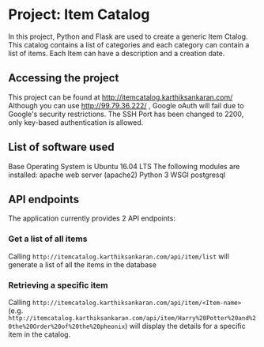# Project: Item Catalog

In this project, Python and Flask are used to create a generic Item Ctalog. This catalog contains a list of categories and each category can contain a list of items.
Each Item can have a description and a creation date.

## Accessing the project

This project can be found at http://itemcatalog.karthiksankaran.com/
Although you can use http://99.79.36.222/ , Google oAuth will fail due to Google's security restrictions.
The SSH Port has been changed to 2200, only key-based authentication is allowed.

## List of software used

Base Operating System is Ubuntu 16.04 LTS
The following modules are installed:
apache web server (apache2)
Python 3
WSGI
postgresql


## API endpoints


The application currently provides 2 API endpoints:

### Get a list of all items


Calling ```http://itemcatalog.karthiksankaran.com/api/item/list``` will generate a list of all the items in the database

### Retrieving a specific item

Calling ```http://itemcatalog.karthiksankaran.com/api/item/<Item-name>``` (e.g. ```http://itemcatalog.karthiksankaran.com/api/item/Harry%20Potter%20and%20the%20Order%20of%20the%20pheonix```) will display the details for a specific item in the catalog.
